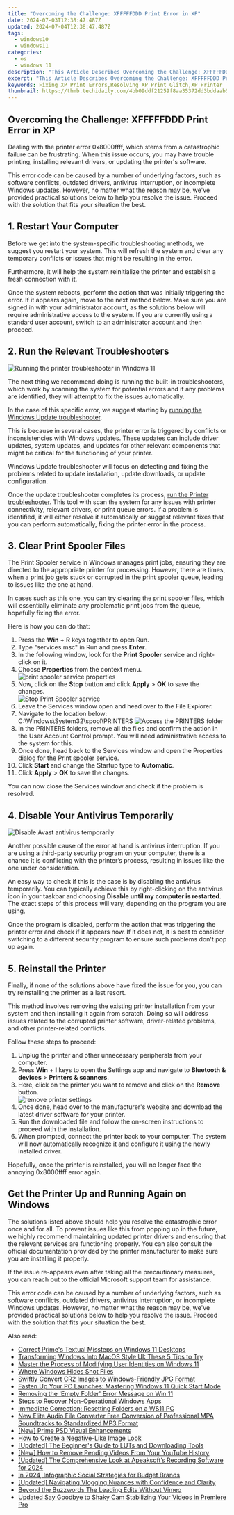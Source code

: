 ```yaml
---
title: "Overcoming the Challenge: XFFFFFDDD Print Error in XP"
date: 2024-07-03T12:38:47.487Z
updated: 2024-07-04T12:38:47.487Z
tags:
  - windows10
  - windows11
categories:
  - os
  - windows 11
description: "This Article Describes Overcoming the Challenge: XFFFFFDDD Print Error in XP"
excerpt: "This Article Describes Overcoming the Challenge: XFFFFFDDD Print Error in XP"
keywords: Fixing XP Print Errors,Resolving XP Print Glitch,XP Printer Troubleshooting,XP Print Problem Solutions,XPS Print Issue Remediation,Correcting DDD Printer Error XP,XP Document Print Fault Fixes
thumbnail: https://thmb.techidaily.com/4bb09ddf21259f8aa35372dd3bddaab5a52e4c2f70a7e62b027db40747b04fa4.jpeg
---
```


## Overcoming the Challenge: XFFFFFDDD Print Error in XP

 Dealing with the printer error 0x8000ffff, which stems from a catastrophic failure can be frustrating. When this issue occurs, you may have trouble printing, installing relevant drivers, or updating the printer's software.

 This error code can be caused by a number of underlying factors, such as software conflicts, outdated drivers, antivirus interruption, or incomplete Windows updates. However, no matter what the reason may be, we've provided practical solutions below to help you resolve the issue. Proceed with the solution that fits your situation the best.

## 1\. Restart Your Computer

 Before we get into the system-specific troubleshooting methods, we suggest you restart your system. This will refresh the system and clear any temporary conflicts or issues that might be resulting in the error.

 Furthermore, it will help the system reinitialize the printer and establish a fresh connection with it.

 Once the system reboots, perform the action that was initially triggering the error. If it appears again, move to the next method below. Make sure you are signed in with your administrator account, as the solutions below will require administrative access to the system. If you are currently using a standard user account, switch to an administrator account and then proceed.

## 2\. Run the Relevant Troubleshooters
![Running the printer troubleshooter in Windows 11](https://static1.makeuseofimages.com/wordpress/wp-content/uploads/2022/08/printer-troubleshooter-1.jpg)

 The next thing we recommend doing is running the built-in troubleshooters, which work by scanning the system for potential errors and if any problems are identified, they will attempt to fix the issues automatically.

 In the case of this specific error, we suggest starting by [running the Windows Update troubleshooter](https://www.makeuseof.com/tag/resolve-windows-update-problems-5-easy-steps/).

 This is because in several cases, the printer error is triggered by conflicts or inconsistencies with Windows updates. These updates can include driver updates, system updates, and updates for other relevant components that might be critical for the functioning of your printer.

 Windows Update troubleshooter will focus on detecting and fixing the problems related to update installation, update downloads, or update configuration.

 Once the update troubleshooter completes its process, [run the Printer troubleshooter](https://www.makeuseof.com/windows-10-11-error-740-printer/). This tool with scan the system for any issues with printer connectivity, relevant drivers, or print queue errors. If a problem is identified, it will either resolve it automatically or suggest relevant fixes that you can perform automatically, fixing the printer error in the process.

## 3\. Clear Print Spooler Files

 The Print Spooler service in Windows manages print jobs, ensuring they are directed to the appropriate printer for processing. However, there are times, when a print job gets stuck or corrupted in the print spooler queue, leading to issues like the one at hand.

 In cases such as this one, you can try clearing the print spooler files, which will essentially eliminate any problematic print jobs from the queue, hopefully fixing the error.

 Here is how you can do that:

1. Press the **Win** \+ **R** keys together to open Run.
2. Type "services.msc" in Run and press **Enter**.
3. In the following window, look for the **Print Spooler** service and right-click on it.
4. Choose **Properties** from the context menu.  
![print spooler service properties](https://static1.makeuseofimages.com/wordpress/wp-content/uploads/2022/12/print-spooler-service-properties.jpg)
5. Now, click on the **Stop** button and click **Apply** \> **OK** to save the changes.  
![Stop Print Spooler service](https://static1.makeuseofimages.com/wordpress/wp-content/uploads/2023/05/stop-print-spooler-service.jpg)
6. Leave the Services window open and head over to the File Explorer.
7. Navigate to the location below:  
C:\Windows\System32\spool\PRINTERS ![Access the PRINTERS folder](https://static1.makeuseofimages.com/wordpress/wp-content/uploads/2023/05/printers-folder.jpg)
8. In the PRINTERS folders, remove all the files and confirm the action in the User Account Control prompt. You will need administrative access to the system for this.
9. Once done, head back to the Services window and open the Properties dialog for the Print spooler service.
10. Click **Start** and change the Startup type to **Automatic**.
11. Click **Apply** \> **OK** to save the changes.

 You can now close the Services window and check if the problem is resolved.

## 4\. Disable Your Antivirus Temporarily
![Disable Avast antivirus temporarily](https://static1.makeuseofimages.com/wordpress/wp-content/uploads/2022/07/disable-avast.jpg)

 Another possible cause of the error at hand is antivirus interruption. If you are using a third-party security program on your computer, there is a chance it is conflicting with the printer’s process, resulting in issues like the one under consideration.

 An easy way to check if this is the case is by disabling the antivirus temporarily. You can typically achieve this by right-clicking on the antivirus icon in your taskbar and choosing **Disable until my computer is restarted**. The exact steps of this process will vary, depending on the program you are using.

 Once the program is disabled, perform the action that was triggering the printer error and check if it appears now. If it does not, it is best to consider switching to a different security program to ensure such problems don't pop up again.

## 5\. Reinstall the Printer

 Finally, if none of the solutions above have fixed the issue for you, you can try reinstalling the printer as a last resort.

 This method involves removing the existing printer installation from your system and then installing it again from scratch. Doing so will address issues related to the corrupted printer software, driver-related problems, and other printer-related conflicts.

 Follow these steps to proceed:

1. Unplug the printer and other unnecessary peripherals from your computer.
2. Press **Win** \+ **I** keys to open the Settings app and navigate to **Bluetooth & devices** \> **Printers & scanners**.
3. Here, click on the printer you want to remove and click on the **Remove** button.  
![remove printer settings](https://static1.makeuseofimages.com/wordpress/wp-content/uploads/2022/06/remove-printer-settings.jpg)
4. Once done, head over to the manufacturer's website and download the latest driver software for your printer.
5. Run the downloaded file and follow the on-screen instructions to proceed with the installation.
6. When prompted, connect the printer back to your computer. The system will now automatically recognize it and configure it using the newly installed driver.

 Hopefully, once the printer is reinstalled, you will no longer face the annoying 0x8000ffff error again.

## Get the Printer Up and Running Again on Windows

 The solutions listed above should help you resolve the catastrophic error once and for all. To prevent issues like this from popping up in the future, we highly recommend maintaining updated printer drivers and ensuring that the relevant services are functioning properly. You can also consult the official documentation provided by the printer manufacturer to make sure you are installing it properly.

 If the issue re-appears even after taking all the precautionary measures, you can reach out to the official Microsoft support team for assistance.

 This error code can be caused by a number of underlying factors, such as software conflicts, outdated drivers, antivirus interruption, or incomplete Windows updates. However, no matter what the reason may be, we've provided practical solutions below to help you resolve the issue. Proceed with the solution that fits your situation the best.

<span class="atpl-alsoreadstyle">Also read:</span>
<div><ul>
<li><a href="https://win11-tips.techidaily.com/correct-primes-textual-missteps-on-windows-11-desktops/"><u>Correct Prime's Textual Missteps on Windows 11 Desktops</u></a></li>
<li><a href="https://win11-tips.techidaily.com/transforming-windows-into-macos-style-ui-these-5-tips-to-try/"><u>Transforming Windows Into MacOS Style UI: These 5 Tips to Try</u></a></li>
<li><a href="https://win11-tips.techidaily.com/master-the-process-of-modifying-user-identities-on-windows-11/"><u>Master the Process of Modifying User Identities on Windows 11</u></a></li>
<li><a href="https://win11-tips.techidaily.com/where-windows-hides-shot-files/"><u>Where Windows Hides Shot Files</u></a></li>
<li><a href="https://win11-tips.techidaily.com/swiftly-convert-cr2-images-to-windows-friendly-jpg-format/"><u>Swiftly Convert CR2 Images to Windows-Friendly JPG Format</u></a></li>
<li><a href="https://win11-tips.techidaily.com/fasten-up-your-pc-launches-mastering-windows-11-quick-start-mode/"><u>Fasten Up Your PC Launches: Mastering Windows 11 Quick Start Mode</u></a></li>
<li><a href="https://win11-tips.techidaily.com/removing-the-empty-folder-error-message-on-win-11/"><u>Removing the 'Empty Folder' Error Message on Win 11</u></a></li>
<li><a href="https://win11-tips.techidaily.com/steps-to-recover-non-operational-windows-apps/"><u>Steps to Recover Non-Operational Windows Apps</u></a></li>
<li><a href="https://win11-tips.techidaily.com/immediate-correction-resetting-folders-on-a-ws11-pc/"><u>Immediate Correction: Resetting Folders on a WS11 PC</u></a></li>
<li><a href="https://sound-tweaking.techidaily.com/new-elite-audio-file-converter-free-conversion-of-professional-mpa-soundtracks-to-standardized-mp3-format/"><u>New Elite Audio File Converter Free Conversion of Professional MPA Soundtracks to Standardized MP3 Format</u></a></li>
<li><a href="https://extra-skills.techidaily.com/new-prime-psd-visual-enhancements/"><u>[New] Prime PSD Visual Enhancements</u></a></li>
<li><a href="https://extra-information.techidaily.com/how-to-create-a-negative-like-image-look/"><u>How to Create a Negative-Like Image Look</u></a></li>
<li><a href="https://some-guidance.techidaily.com/updated-the-beginners-guide-to-luts-and-downloading-tools/"><u>[Updated] The Beginner's Guide to LUTs and Downloading Tools</u></a></li>
<li><a href="https://youtube-stream.techidaily.com/new-how-to-remove-pending-videos-from-your-youtube-history/"><u>[New] How to Remove Pending Videos From Your YouTube History</u></a></li>
<li><a href="https://screen-video-capture.techidaily.com/updated-the-comprehensive-look-at-apeaksofts-recording-software-for-2024/"><u>[Updated] The Comprehensive Look at Apeaksoft’s Recording Software for 2024</u></a></li>
<li><a href="https://youtube-stream.techidaily.com/in-2024-infographic-social-strategies-for-budget-brands/"><u>In 2024, Infographic  Social Strategies for Budget Brands</u></a></li>
<li><a href="https://facebook-record-videos.techidaily.com/updated-navigating-vlogging-nuances-with-confidence-and-clarity/"><u>[Updated] Navigating Vlogging Nuances with Confidence and Clarity</u></a></li>
<li><a href="https://vimeo-videos.techidaily.com/beyond-the-buzzwords-the-leading-edits-without-vimeo/"><u>Beyond the Buzzwords  The Leading Edits Without Vimeo</u></a></li>
<li><a href="https://smart-video-editing.techidaily.com/updated-say-goodbye-to-shaky-cam-stabilizing-your-videos-in-premiere-pro/"><u>Updated Say Goodbye to Shaky Cam Stabilizing Your Videos in Premiere Pro</u></a></li>
</ul></div>

<ins class="adsbygoogle"
      style="display:block"
      data-ad-client="ca-pub-7571918770474297"
      data-ad-slot="8358498916"
      data-ad-format="auto"
      data-full-width-responsive="true"></ins>